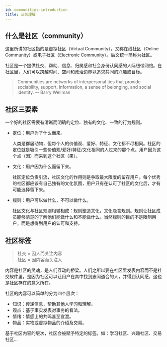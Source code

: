 ```yaml
---
id: communities-introduction
title: 业务理解
---
```


## 什么是社区（community）

这里所讲的社区指的是虚拟社区（Virtual Community），又称在线社区（Online Community）或电子社区（Electronic Community）。后文统一简称为社区。

社区是一个提供社交、帮助、信息、归属感和社会身份认同感的人际纽带网络。在社区里，人们可以跨越时间、空间和政治边界以追求共同的兴趣或目标。

> Communities are networks of interpersonal ties that provide sociability, support, information, a sense of belonging, and social identity. -- Barry Wellman

## 社区三要素

一个好的社区需要有清晰而明确的定位、独有的文化、一致的行为规则。

- 定位：用户为了什么而来。

    人类是群居动物，但每个人的价值观、爱好、特征、文化都不尽相同。社区的定位就是吸引一些价值观/爱好/特征/文化相同的人过来的那个点。用户因为这个点（因）而来到这个社区（果）。

- 文化：用户因为什么而留下来。

    社区定位负责引流，社区文化的作用则是争取最大限度的留存用户。每个优秀的社区都应该有自己独有的文化氛围，用户只有在认可了社区的文化后，才有可能选择留下来。

- 规则：用户可以做什么，不可以做什么。

    社区文化与社区规则相辅相成：规则塑造文化，文化隐含规则。规则让社区成员能够清楚的了解他们能做什么和不能做什么。当然规则的目的不是限制用户，而是想得到用户的认可和支持。

## 社区标签

> 社交 = 因人而关注内容  
> 社区 = 因内容而关注人

内容是社区的灵魂，是人们互动的桥梁。人们之所以要在社区里发表内容而不是社交软件里，是因为社区可以让用户在其中找到志同道合的人，并得到认同感，这也是社区存在的意义所在。

社区的内容可以简单的分为四个层次：

- 知识：传递信息，帮助其他人学习和理解。
- 观点：基于事实发表对事务的看法。
- 情绪：情感上的共鸣甚至宣泄。
- 物品：实物或虚拟物品的介绍及交易。

基于社区内容的层次，社区会被赋予特定的标签。如：学习社区、兴趣社区、交易社区...

